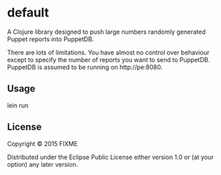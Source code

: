 # default

A Clojure library designed to push large numbers randomly generated Puppet reports into PuppetDB.

There are lots of limitations. You have almost no control over behaviour except to specify the number of reports you want to send to PuppetDB. PuppetDB is assumed to be running on http://pe:8080.

## Usage

lein run <number>

## License

Copyright © 2015 FIXME

Distributed under the Eclipse Public License either version 1.0 or (at
your option) any later version.
